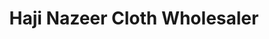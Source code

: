 ---
title: "Haji Nazeer Cloth Wholesaler"
url: /karachi/haji-nazeer-cloth-wholesaler/
shop: clothes
---